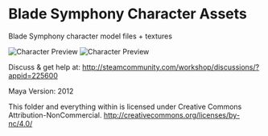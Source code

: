 Blade Symphony Character Assets
============

Blade Symphony character model files + textures

![Character Preview](http://i.imgur.com/wDQF0s3.png)
![Character Preview](http://i.imgur.com/DqVmEGO.png)

Discuss & get help at:
http://steamcommunity.com/workshop/discussions/?appid=225600

Maya Version: 2012

This folder and everything within is licensed under Creative Commons Attribution-NonCommercial.
http://creativecommons.org/licenses/by-nc/4.0/